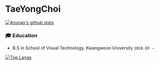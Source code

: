 <!--
**rktn0905/TaeYongChoi** is a ✨ _special_ ✨ repository because its `README.md` (this file) appears on your GitHub profile.
Here are some ideas to get you started:
- 🔭 I’m currently working on ...
- 🌱 I’m currently learning ...
- 👯 I’m looking to collaborate on ...
- 🤔 I’m looking for help with ...
- 💬 Ask me about ...
- 📫 How to reach me: ...
- 😄 Pronouns: ...
- ⚡ Fun fact: ...
-->
# TaeYongChoi

[![Anurag's github stats](https://github-readme-stats.vercel.app/api?username=rktn0905)](https://github.com/anuraghazra/github-readme-stats)

### :mortar_board: Education
- B.S in School of Visual Technology, Kwangwoon University ```2018.03 ~ ```

[![Top Langs](https://github-readme-stats.vercel.app/api/top-langs/?username=rktn0905&layout=compact)](https://github.com/anuraghazra/github-readme-stats)

